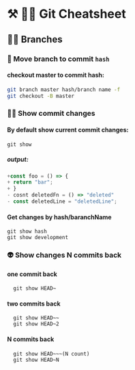 # ⚒ 🐻‍❄️ Git Cheatsheet

## 🐯🧛‍ Branches
### 🧟 Move branch to commit `hash`
#### checkout master to commit hash:
```sh
git branch master hash/branch name -f
git checkout -B master
```
### 👯‍♀️ Show commit changes
#### By default show current commit changes:
```
git show
```
##### output: 
```js
+const foo = () => {
+ return "bar";
+ }
- cosnt deletedFn = () => "deleted"
- const deletedLine = "deletedLine";
```
#### Get changes by hash/baranchName
```
git show hash
git show development
```
### 👽 Show changes N commits back
#### one commit back
```
  git show HEAD~
```
#### two commits back
```
  git show HEAD~~
  git show HEAD~2
```
#### N commits back
```
  git show HEAD~~~(N count)
  git show HEAD~N
```


